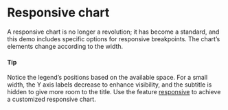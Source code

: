 # Responsive chart
A responsive chart is no longer a revolution; it has become a standard, and this demo includes specific options for responsive breakpoints. The chart’s elements change according to the width.

####  Tip
Notice the legend’s positions based on the available space. For a small width, the Y axis labels decrease to enhance visibility, and the subtitle is hidden to give more room to the title.
Use the feature [responsive](http://api.highcharts.com/highcharts/responsive) to achieve a customized responsive chart.
